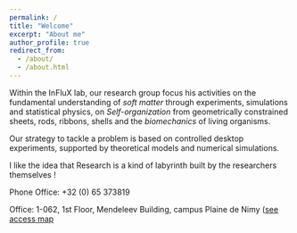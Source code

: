 ```yaml
---
permalink: /
title: "Welcome"
excerpt: "About me"
author_profile: true
redirect_from: 
  - /about/
  - /about.html
---
```


Within the InFluX lab, our research group focus his activities on the fundamental understanding of *soft matter* through experiments, simulations and statistical physics, on *Self-organization* from geometrically constrained sheets, rods, ribbons, shells and the *biomechanics* of living organisms. 

Our strategy to tackle a problem is based on controlled desktop experiments, supported by theoretical models and numerical simulations.

I like the idea that Research is a kind of labyrinth built by the researchers themselves !

Phone Office: +32 (0) 65 373819

Office: 1-062, 1st Floor, Mendeleev Building, campus Plaine de Nimy ([see access map](http://portail.umons.ac.be/EN2/universite/admin/cerp/plancampus/Pages/CampusPlainedeNimy.aspx)



